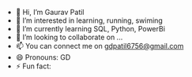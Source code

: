 - 👋 Hi, I’m Gaurav Patil
- 👀 I’m interested in learning, running, swiming
- 🌱 I’m currently learning SQL, Python, PowerBi
- 💞️ I’m looking to collaborate on ...
- 📫 You can connect me on gdpatil6756@gmail.com
- 😄 Pronouns: GD
- ⚡ Fun fact: 

<!---
gauravpatil96/gauravpatil96 is a ✨ special ✨ repository because its `README.md` (this file) appears on your GitHub profile.
You can click the Preview link to take a look at your changes.
--->
